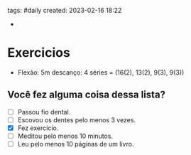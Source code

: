tags: #daily 
created: 2023-02-16 18:22

- 

# Exercicios
- Flexão: 5m descanço: 4 séries = (16(2), 13(2), 9(3), 9(3))

## Você fez alguma coisa dessa lista?
- [ ] Passou fio dental.
- [ ] Escovou os dentes pelo menos 3 vezes.
- [x] Fez exercício.
- [ ] Meditou pelo menos 10 minutos.
- [ ] Leu pelo menos 10 páginas de um livro.
